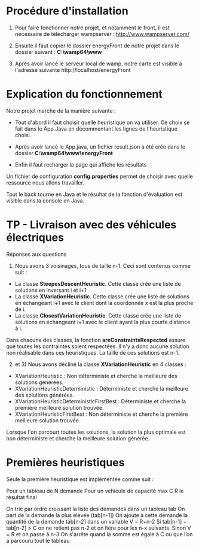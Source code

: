 # Procédure d'installation 

1) Pour faire fonctionner notre projet, et notamment le front, il est nécessaire de télécharger wampserver :
http://www.wampserver.com/

2) Ensuite il faut copier le dossier energyFront de notre projet dans le dossier suivant : **C:\wamp64\www**

3) Après avoir lancé le serveur local de wamp, notre carte est visible à l'adresse suivante http://localhost/energyFront

# Explication du fonctionnement

Notre projet marche de la manière suivante :
- Tout d'abord il faut choisir quelle heuristique on va utiliser. Ce choix se fait dans le App.Java en décommentant les lignes de l'heuristique choisi.

- Après avoir lancé le App.java, un fichier result.json a été crée dans le dossier **C:\wamp64\www\energyFront**

- Enfin il faut recharger la page qui affiche les résultats

Un fichier de configuration **config.properties** permet de choisir avec quelle ressource nous allons travailler.

Tout le back tourne en Java et le résultat de la fonction d'évaluation est visible dans la console en Java.

# TP - Livraison avec des véhicules électriques

Réponses aux questions

1) Nous avons 3 voisinages, tous de taille n-1. Ceci sont contenus comme suit :
  - La classe **SteepesDescentHeuristic**. Cette classe crée une liste de solutions en inversant i et i+1
  - La classe **XVariationHeuristic**. Cette classe crée une liste de solutions en échangeant i+1 avec le client dont la coordonnée x est la plus proche de i.
  - La classe **ClosestVariationHeuristic**. Cette classe crée une liste de solutions en échangeant i+1 avec le client ayant la plus courte distance à i.
  
Dans chacune des classes, la fonction **areConstraintsRespected** assure que toutes les contraintes soient respectées. Il n'y a donc aucune solution non réalisable dans ces heuristiques.
La taille de ces solutions est n-1.


2) et 3) Nous avons décliné la classe **XVariationHeuristic** en 4 classes :
  - XVariationHeuristic : Non déterministe et cherche la meilleure des solutions générées.
  - XVariationHeuristicDeterministic : Déterministe et cherche la meilleure des solutions générées.
  - XVariationHeuristicDeterministicFirstBest : Déterministe et cherche la première meilleure solution trouvée.
  - XVariationHeuristicFirstBest : Non déterministe et cherche la première meilleure solution trouvée.
  
Lorsque l'on parcourt toutes les solutions, la solution la plus optimale est non déterministe et cherche la meilleure solution générée.


# Premières heuristiques

Seule la première heuristique est implémentée comme suit :

Pour un tableau de N demande 
Pour un vehicule de capacité max C
R le résultat final


On trie par ordre croissant la liste des demandes dans un tableau tab
On part de la demande la plus élevée (tab[n-1])
On ajoute à cette demande la quantité de la demande tab[n-2] dans un variable V = R+n-2
Si tab[n-1] + tab[n-2] > C on ne retient pas n-2 et on itère pour les n-x suivants. Sinon V = R et on passe à n-3
On s'arrête quand la somme est égale à C ou que l’on a parcouru tout le tableau


